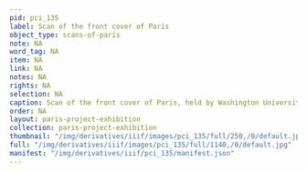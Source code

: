 ```yaml
---
pid: pci_135
label: Scan of the front cover of Paris
object_type: scans-of-paris
note: NA
word_tag: NA
item: NA
link: NA
notes: NA
rights: NA
selection: NA
caption: Scan of the front cover of Paris, held by Washington University Libraries
order: NA
layout: paris-project-exhibition
collection: paris-project-exhibition
thumbnail: "/img/derivatives/iiif/images/pci_135/full/250,/0/default.jpg"
full: "/img/derivatives/iiif/images/pci_135/full/1140,/0/default.jpg"
manifest: "/img/derivatives/iiif/pci_135/manifest.json"
---
```

